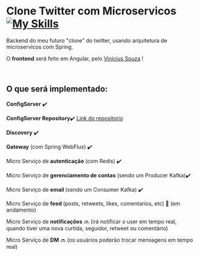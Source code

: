 # Clone Twitter com Microservicos [![My Skills](https://skillicons.dev/icons?i=twitter,spring)](https://skillicons.dev)  

<p>Backend do meu futuro "clone" do twitter, usando arquitetura de microservicos com Spring.</p>
<p>O <b>frontend</b> será feito em Angular, pelo <a href="https://github.com/souzxvini?tab=repositories">Vinicius Souza</a> !</p>

<br>

<h2>O que será implementado:</h2>
<p><b>ConfigServer</b> ✔️</p> 
<p><b>ConfigServer Repository</b>✔️ <a href="https://github.com/vsouzx/Microservicos-Clone-Twitter-Repository"> Link do repositorio</a></p>
<p><b>Discovery</b> ✔️</p>
<p><b>Gateway</b> (com Spring WebFlux) ✔️</p>
<p>Micro Serviço de <b>autenticação</b> (com Redis) ✔️</p>
<p>Micro Serviço de <b>gerenciamento de contas</b> (sendo um Producer Kafka)✔️</p>
<p>Micro Serviço de <b>email </b>(sendo um Consumer Kafka) ✔️</p>
<p>Micro Serviço de <b>feed </b>(posts, retweets, likes, comentarios, etc) 🚧 (em andamento) </p>
<p>Micro Serviço de <b>notificações</b> 🔜 (irá notificar o user em tempo real, quando tiver uma nova curtida, seguidor, retweet ou comentário)</p>
<p>Micro Serviço de <b>DM</b> 🔜 (os usuários poderão trocar mensagens em tempo real)</p>
